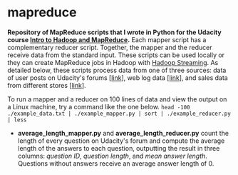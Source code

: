 mapreduce
=========

**Repository of MapReduce scripts that I wrote in Python for the Udacity course [Intro to Hadoop and MapReduce](https://www.udacity.com/course/ud617).** Each mapper script has a complementary reducer script. Together, the mapper and the reducer receive data from the standard input. These scripts can be used locally or they can create MapReduce jobs in Hadoop with [Hadoop Streaming](http://hadoop.apache.org/docs/r1.2.1/streaming.html). As detailed below, these scripts process data from one of three sources: data of user posts on Udacity's forums [[link](http://content.udacity-data.com/course/hadoop/forum_data.tar.gz)], web log data [[link](http://content.udacity-data.com/courses/ud617/access_log.gz)], and sales data from different stores [[link](http://content.udacity-data.com/courses/ud617/purchases.txt.gz)].

To run a mapper and a reducer on 100 lines of data and view the output on a Linux machine, try a command like the one below.
```head -100 ./example_data.txt | ./example_mapper.py | sort | ./example_reducer.py | less```

- **average_length_mapper.py** and **average_length_reducer.py** count the length of every question on Udacity's forum and compute the average length of the answers to each question, outputting the result in three columns: *question ID*, *question length*, and *mean answer length*. Questions without answers receive an average answer length of 0.
